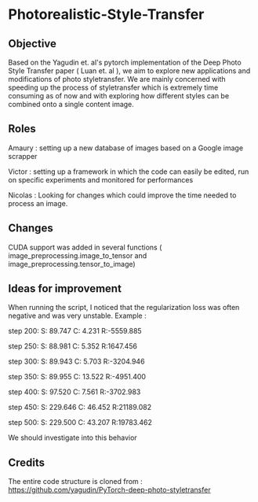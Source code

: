 # Photorealistic-Style-Transfer

## Objective
Based on the Yagudin et. al's pytorch implementation of the Deep Photo Style Transfer paper ( Luan et. al ), we aim to explore new applications and modifications of photo styletransfer. We are mainly concerned with speeding up the process of styletransfer which is extremely time consuming as of now and with exploring how different styles can be combined onto a single content image.

## Roles
Amaury : setting up a new database of images based on a Google image scrapper

Victor : setting up a framework in which the code can easily be edited, run on specific experiments and monitored for performances

Nicolas : Looking for changes which could improve the time needed to process an image. 

## Changes

CUDA support was added in several functions ( image_preprocessing.image_to_tensor and image_preprocessing.tensor_to_image)

## Ideas for improvement

When running the script, I noticed that the regularization loss was often negative and was very unstable.
Example :

step  200: S: 89.747 C: 4.231 R:-5559.885

step  250: S: 88.981 C: 5.352 R:1647.456

step  300: S: 89.943 C: 5.703 R:-3204.946

step  350: S: 89.955 C: 13.522 R:-4951.400

step  400: S: 97.520 C: 7.561 R:-3702.983

step  450: S: 229.646 C: 46.452 R:21189.082

step  500: S: 229.500 C: 43.207 R:19783.462

We should investigate into this behavior


## Credits
The entire code structure is cloned from : https://github.com/yagudin/PyTorch-deep-photo-styletransfer
